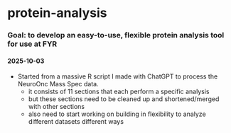 # protein-analysis
### Goal: to develop an easy-to-use, flexible protein analysis tool for use at FYR
#### 2025-10-03
- Started from a massive R script I made with ChatGPT to process the NeuroOnc Mass Spec data.
  - it consists of 11 sections that each perform a specific analysis
  - but these sections need to be cleaned up and shortened/merged with other sections
  - also need to start working on building in flexibility to analyze different datasets different ways
